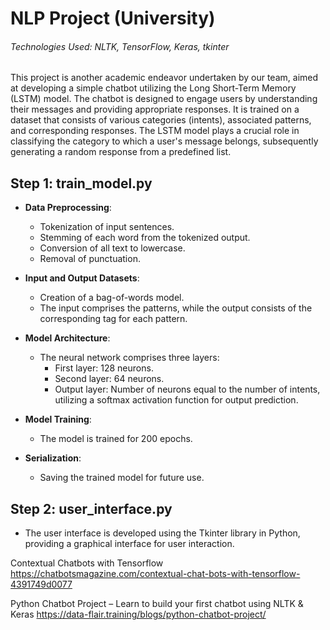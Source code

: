 # NLP Project (University)

###### Technologies Used: NLTK, TensorFlow, Keras, tkinter

This project is another academic endeavor undertaken by our team, aimed at developing a simple chatbot utilizing the Long Short-Term Memory (LSTM) model. The chatbot is designed to engage users by understanding their messages and providing appropriate responses. It is trained on a dataset that consists of various categories (intents), associated patterns, and corresponding responses. The LSTM model plays a crucial role in classifying the category to which a user's message belongs, subsequently generating a random response from a predefined list.



## Step 1: train_model.py

- **Data Preprocessing**:
    - Tokenization of input sentences.
    - Stemming of each word from the tokenized output.
    - Conversion of all text to lowercase.
    - Removal of punctuation.

- **Input and Output Datasets**:
    - Creation of a bag-of-words model.
    - The input comprises the patterns, while the output consists of the corresponding tag for each pattern.

- **Model Architecture**:
    - The neural network comprises three layers:
        - First layer: 128 neurons.
        - Second layer: 64 neurons.
        - Output layer: Number of neurons equal to the number of intents, utilizing a softmax activation function for output prediction.

- **Model Training**:
    - The model is trained for 200 epochs.

- **Serialization**:
    - Saving the trained model for future use.

## Step 2: user_interface.py

- The user interface is developed using the Tkinter library in Python, providing a graphical interface for user interaction.





Contextual Chatbots with Tensorflow https://chatbotsmagazine.com/contextual-chat-bots-with-tensorflow-4391749d0077

Python Chatbot Project – Learn to build your first chatbot using NLTK & Keras https://data-flair.training/blogs/python-chatbot-project/
